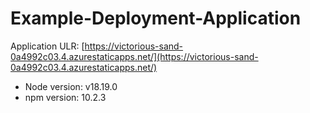 # Example-Deployment-Application

Application ULR: [https://victorious-sand-0a4992c03.4.azurestaticapps.net/](https://victorious-sand-0a4992c03.4.azurestaticapps.net/)

* Node version: v18.19.0
* npm version: 10.2.3
